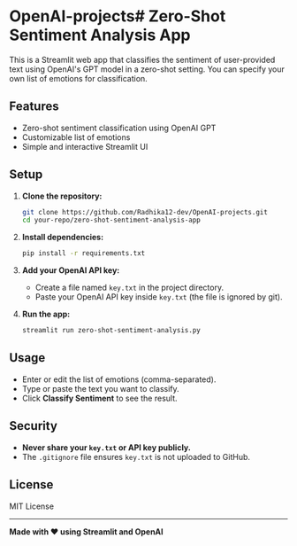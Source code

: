 # OpenAI-projects# Zero-Shot Sentiment Analysis App

This is a Streamlit web app that classifies the sentiment of user-provided text using OpenAI's GPT model in a zero-shot setting. You can specify your own list of emotions for classification.

## Features

- Zero-shot sentiment classification using OpenAI GPT
- Customizable list of emotions
- Simple and interactive Streamlit UI

## Setup

1. **Clone the repository:**
    ```sh
    git clone https://github.com/Radhika12-dev/OpenAI-projects.git
    cd your-repo/zero-shot-sentiment-analysis-app
    ```

2. **Install dependencies:**
    ```sh
    pip install -r requirements.txt
    ```

3. **Add your OpenAI API key:**
    - Create a file named `key.txt` in the project directory.
    - Paste your OpenAI API key inside `key.txt` (the file is ignored by git).

4. **Run the app:**
    ```sh
    streamlit run zero-shot-sentiment-analysis.py
    ```

## Usage

- Enter or edit the list of emotions (comma-separated).
- Type or paste the text you want to classify.
- Click **Classify Sentiment** to see the result.

## Security

- **Never share your `key.txt` or API key publicly.**
- The `.gitignore` file ensures `key.txt` is not uploaded to GitHub.

## License

MIT License

---

**Made with ❤️ using Streamlit and OpenAI**